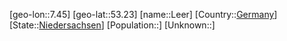 ﻿---
location: [53.23,7.45]
type: City
tags:
- geo/City


SpocWebEntityId: 31907
isDeleted: false
confidential: public

---
[geo-lon::7.45]
[geo-lat::53.23]
[name::Leer]
[Country::[Germany](geo/Continent/Europe/Germany.md)]
[State::[Niedersachsen](geo/Continent/Europe/Germany/Niedersachsen.md)]
[Population::]
[Unknown::]

